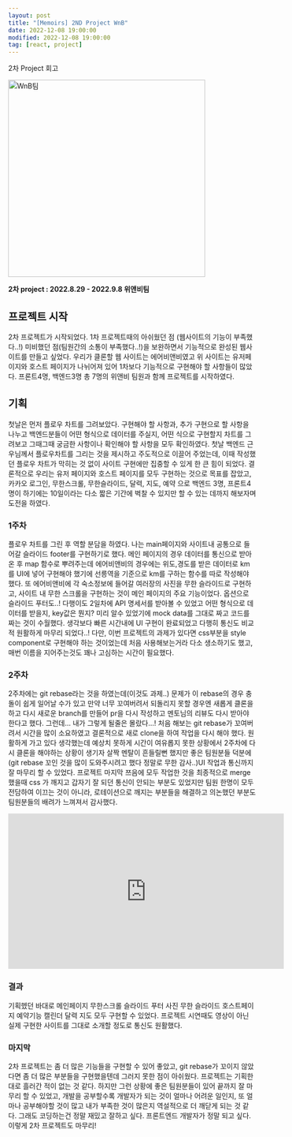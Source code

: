 ```yaml
---
layout: post
title: "[Memoirs] 2ND Project WnB"
date: 2022-12-08 19:00:00
modified: 2022-12-08 19:00:00
tag: [react, project]
---
```


2차 Project 회고

<style>
p > img {
  width: 400px;
}
</style>

![WnB팀](/binco/images/post/wecode-2st-project-img01.jpeg)

**2차 project : 2022.8.29 - 2022.9.8 위앤비팀**

## 프로젝트 시작

2차 프로젝트가 시작되었다. 1차 프로젝트때의 아쉬웠던 점 (웹사이트의 기능이 부족했다..!) 미비했던 점(팀원간의 소통이 부족했다..!)을 보완하면서 기능적으로 완성된 웹사이트를 만들고 싶었다.
우리가 클론할 웹 사이트는 에어비앤비였고 위 사이트는 유저페이지와 호스트 페이지가 나뉘어져 있어 1차보다 기능적으로 구현해야 할 사항들이 많았다.
프론트4명, 백엔드3명 총 7명의 위앤비 팀원과 함께 프로젝트를 시작하였다.

## 기획

첫날은 먼저 플로우 차트를 그려보았다. 구현해야 할 사항과, 추가 구현으로 할 사항을 나누고 백엔드분들이 어떤 형식으로 데이터를 주실지, 어떤 식으로 구현할지
차트를 그려보고 그때그때 궁금한 사항이나 확인해야 할 사항을 모두 확인하였다.
첫날 백엔드 근우님께서 플로우차트를 그리는 것을 제시하고 주도적으로 이끌어 주었는데, 이때 작성했던 플로우 차트가 막히는 것 없이 사이트 구현에만 집중할 수 있게 한 큰 힘이 되었다.
결론적으로 우리는 유저 페이지와 호스트 페이지를 모두 구현하는 것으로 목표를 잡았고, 카카오 로그인, 무한스크롤, 무한슬라이드, 달력, 지도, 예약 으로 백엔드 3명, 프론트4명이 하기에는
10일이라는 다소 짧은 기간에 벅찰 수 있지만 할 수 있는 데까지 해보자며 도전을 하였다.

### 1주차

플로우 차트를 그린 후 역할 분담을 하였다. 나는 main페이지와 사이트내 공통으로 들어갈 슬라이드 footer를 구현하기로 했다.
메인 페이지의 경우 데이터를 통신으로 받아온 후 map 함수로 뿌려주는데 에어비앤비의 경우에는 위도,경도를 받은 데이터로 km 를 UI에 넣어 구현해야 했기에
선릉역을 기준으로 km를 구하는 함수를 따로 작성해야 했다. 또 에어비앤비에 각 숙소정보에 들어갈 여러장의 사진을 무한 슬라이드로 구현하고, 사이트 내 무한 스크롤을 구현하는 것이
메인 페이지의 주요 기능이었다. 옵션으로 슬라이드 푸터도..!
다행이도 2일차에 API 명세서를 받아볼 수 있었고 어떤 형식으로 데이터를 받을지, key값은 뭔지? 미리 알수 있었기에 mock data를 그대로 짜고 코드를 짜는 것이 수월했다.
생각보다 빠른 시간내에 UI 구현이 완료되었고 다행히 통신도 비교적 원활하게 마무리 되었다..! 다만, 이번 프로젝트의 과제가 있다면 css부분을 style component로 구현해야 하는 것이었는데 처음 사용해보는거라 다소 생소하기도 했고, 매번 이름을 지어주는것도 꽤나 고심하는 시간이 필요했다.

### 2주차

2주차에는 git rebase라는 것을 하였는데(이것도 과제..) 문제가 이 rebase의 경우 충돌이 쉽게 일어날 수가 있고 만약 너무 꼬여버려서 되돌리지 못할 경우엔 새롭게 클론을 하고 다시 새로운 branch를 만들어 pr을 다시 작성하고 멘토님의 리뷰도 다시 받아야 한다고 했다. 그런데... 내가 그렇게 될줄은 몰랐다...! 처음 해보는 git rebase가 꼬여버려서 시간을 많이 소요하였고 결론적으로 새로 clone을 하여 작업을 다시 해야 했다. 원활하게 가고 있다 생각했는데 예상치 못하게 시간이 여유롭지 못한 상황에서 2주차에 다시 클론을 해야하는 상황이 생기자 살짝 멘탈이 흔들릴뻔 했지만 좋은 팀원분들 덕분에 (git rebase 꼬인 것을 많이 도와주시려고 했다 정말로 무한 감사..)UI 작업과 통신까지 잘 마무리 할 수 있었다.
프로젝트 마지막 쯔음에 모두 작업한 것을 최종적으로 merge 했을때 css 가 깨지고 갑자기 잘 되던 통신이 안되는 부분도 있었지만 팀원 한명이 모두 전담하여 이끄는 것이 아니라, 로테이션으로 깨지는 부분들을 해결하고 의논했던 부분도 팀원분들의 배려가 느껴져서 감사했다.

<iframe width="560" height="315" src="https://www.youtube.com/embed/4i2Bv78AlmY" title="YouTube video player" frameborder="0" allow="accelerometer; autoplay; clipboard-write; encrypted-media; gyroscope; picture-in-picture" allowfullscreen></iframe>

### 결과

기획헸던 바대로 메인페이지 무한스크롤 슬라이드 푸터 사진 무한 슬라이드 호스트페이지 예약기능 캘린더 달력 지도 모두 구현할 수 있었다. 프로젝트 시연때도 영상이 아닌 실제 구현한 사이트를 그대로 소개할 정도로 통신도 원활했다.

### 마지막

2차 프로젝트는 좀 더 많은 기능들을 구현할 수 있어 좋았고, git rebase가 꼬이지 않았다면 좀 더 많은 부분들을 구현했을텐데 그러지 못한 점이 아쉬웠다. 프로젝트는 기획한대로 흘러간 적이 없는 것 같다. 하지만 그런 상황에 좋은 팀원분들이 있어 끝까지 잘 마무리 할 수 있었고, 개발을 공부할수록 개발자가 되는 것이 얼마나 어려운 일인지, 또 얼마나 공부해야할 것이 많고 내가 부족한 것이 많은지 역설적으로 더 깨닫게 되는 것 같다. 그래도 코딩하는건 정말 재밌고 잘하고 싶다. 프론트엔드 개발자가 정말 되고 싶다. 이렇게 2차 프로젝트도 마무리!
